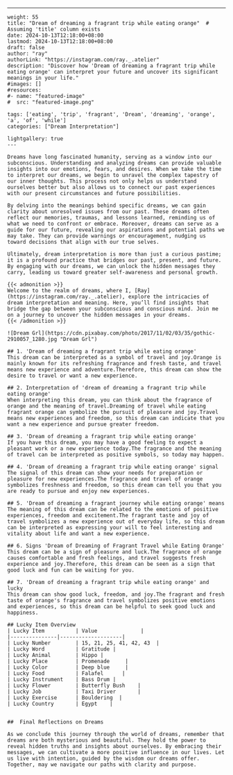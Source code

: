 ---
    weight: 55
    title: "Dream of dreaming a fragrant trip while eating orange"  # Assuming 'title' column exists
    date: 2024-10-13T12:18:00+08:00
    lastmod: 2024-10-13T12:18:00+08:00
    draft: false
    author: "ray"
    authorLink: "https://instagram.com/ray._.atelier"
    description: "Discover how 'Dream of dreaming a fragrant trip while eating orange' can interpret your future and uncover its significant meanings in your life."
    #images: []
    #resources:
    #- name: "featured-image"
    #  src: "featured-image.png"
    
    tags: ['eating', 'trip', 'fragrant', 'Dream', 'dreaming', 'orange', 'a', 'of', 'while']
    categories: ["Dream Interpretation"]
    
    lightgallery: true
    ---
    
    Dreams have long fascinated humanity, serving as a window into our subconscious. Understanding and analyzing dreams can provide valuable insights into our emotions, fears, and desires. When we take the time to interpret our dreams, we begin to unravel the complex tapestry of our inner thoughts. This process not only helps us understand ourselves better but also allows us to connect our past experiences with our present circumstances and future possibilities.
    
    By delving into the meanings behind specific dreams, we can gain clarity about unresolved issues from our past. These dreams often reflect our memories, traumas, and lessons learned, reminding us of what we need to confront or embrace. Moreover, dreams can serve as a guide for our future, revealing our aspirations and potential paths we may take. They can provide warnings or encouragement, nudging us toward decisions that align with our true selves.
    
    Ultimately, dream interpretation is more than just a curious pastime; it is a profound practice that bridges our past, present, and future. By engaging with our dreams, we can unlock the hidden messages they carry, leading us toward greater self-awareness and personal growth.
    
    {{< admonition >}}
    Welcome to the realm of dreams, where I, [Ray](https://instagram.com/ray._.atelier), explore the intricacies of dream interpretation and meaning. Here, you’ll find insights that bridge the gap between your subconscious and conscious mind. Join me on a journey to uncover the hidden messages in your dreams.
    {{< /admonition >}}
    
    ![Dream Grl](https://cdn.pixabay.com/photo/2017/11/02/03/35/gothic-2910057_1280.jpg "Dream Grl")
    
    ## 1. 'Dream of dreaming a fragrant trip while eating orange'
    This dream can be interpreted as a symbol of travel and joy.Orange is mainly known for its refreshing fragrance and fresh taste, and travel means new experience and adventure.Therefore, this dream can show the desire to travel or want a new experience.
    
    ## 2. Interpretation of 'dream of dreaming a fragrant trip while eating orange'
    When interpreting this dream, you can think about the fragrance of orange and the meaning of travel.Dreaming of travel while eating fragrant orange can symbolize the pursuit of pleasure and joy.Travel means new experiences and freedom, so this dream can indicate that you want a new experience and pursue greater freedom.
    
    ## 3. 'Dream of dreaming a fragrant trip while eating orange'
    If you have this dream, you may have a good feeling to expect a pleasant work or a new experience today.The fragrance and the meaning of travel can be interpreted as positive symbols, so today may happen.
    
    ## 4. 'Dream of dreaming a fragrant trip while eating orange' signal
    The signal of this dream can show your needs for preparation or pleasure for new experiences.The fragrance and travel of orange symbolizes freshness and freedom, so this dream can tell you that you are ready to pursue and enjoy new experiences.
    
    ## 5. 'Dream of dreaming a fragrant journey while eating orange' means
    The meaning of this dream can be related to the emotions of positive experiences, freedom and excitement.The fragrant taste and joy of travel symbolizes a new experience out of everyday life, so this dream can be interpreted as expressing your will to feel interesting and vitality about life and want a new experience.
    
    ## 6. Signs 'Dream of Dreaming of Fragrant Travel while Eating Orange'
    This dream can be a sign of pleasure and luck.The fragrance of orange causes comfortable and fresh feelings, and travel suggests fresh experience and joy.Therefore, this dream can be seen as a sign that good luck and fun can be waiting for you.
    
    ## 7. 'Dream of dreaming a fragrant trip while eating orange' and lucky
    This dream can show good luck, freedom, and joy.The fragrant and fresh taste of orange's fragrance and travel symbolizes positive emotions and experiences, so this dream can be helpful to seek good luck and happiness.
    
    ## Lucky Item Overview
    | Lucky Item          | Value              |
    |---------------|--------------------|
    | Lucky Number        | 15, 21, 25, 41, 42, 43  |
    | Lucky Word          | Gratitude |
    | Lucky Animal        | Hippo |
    | Lucky Place         | Promenade     |
    | Lucky Color         | Deep blue     |
    | Lucky Food          | Falafel      |
    | Lucky Instrument    | Bass Drum |
    | Lucky Flower        | Butterfly Bush    |
    | Lucky Job           | Taxi Driver       |
    | Lucky Exercise      | Bouldering  |
    | Lucky Country       | Egypt    |
    
    
    ##  Final Reflections on Dreams
    
    As we conclude this journey through the world of dreams, remember that dreams are both mysterious and beautiful. They hold the power to reveal hidden truths and insights about ourselves. By embracing their messages, we can cultivate a more positive influence in our lives. Let us live with intention, guided by the wisdom our dreams offer. Together, may we navigate our paths with clarity and purpose.
    